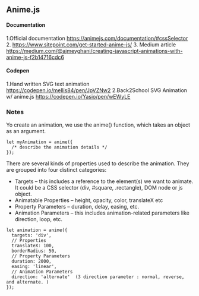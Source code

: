 
## Anime.js

#### Documentation

1.Official documentation  https://animejs.com/documentation/#cssSelector
2. https://www.sitepoint.com/get-started-anime-js/
3. Medium article https://medium.com/@ajmeyghani/creating-javascript-animations-with-anime-js-f2b14716cdc6


#### Codepen

1.Hand written SVG text animation https://codepen.io/mellis84/pen/JpVZNw2
2.Back2School SVG Animation w/ anime.js https://codepen.io/Yasio/pen/wEWyLE


### Notes

Yo create an animation, we use the anime() function, which takes an object as an argument. 

```
let myAnimation = anime({
  /* describe the animation details */
});
```


There are several kinds of properties used to describe the animation. They are grouped into four distinct categories:

 - Targets – this includes a reference to the element(s) we want to animate. It could be a CSS selector (div, #square, .rectangle), DOM node or js object. 
 - Animatable Properties – height, opacity, color, translateX etc
 - Property Parameters –  duration, delay, easing, etc.
 - Animation Parameters – this includes animation-related parameters like direction, loop, etc.

```
let animation = anime({
  targets: 'div',
  // Properties 
  translateX: 100,
  borderRadius: 50,
  // Property Parameters
  duration: 2000,
  easing: 'linear',
  // Animation Parameters
  direction: 'alternate'  (3 direction parameter : normal, reverse, and alternate. )
});  
```
